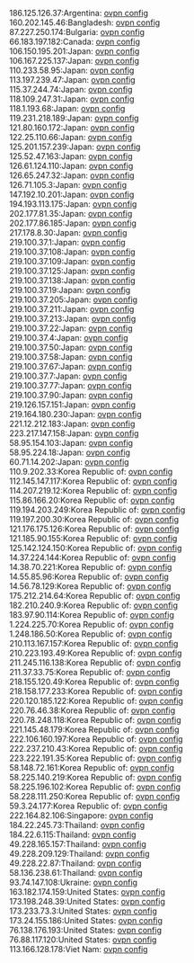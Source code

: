 186.125.126.37:Argentina: [ovpn config](vpn/186_125_126_37.ovpn)  
160.202.145.46:Bangladesh: [ovpn config](vpn/160_202_145_46.ovpn)  
87.227.250.174:Bulgaria: [ovpn config](vpn/87_227_250_174.ovpn)  
66.183.197.182:Canada: [ovpn config](vpn/66_183_197_182.ovpn)  
106.150.195.201:Japan: [ovpn config](vpn/106_150_195_201.ovpn)  
106.167.225.137:Japan: [ovpn config](vpn/106_167_225_137.ovpn)  
110.233.58.95:Japan: [ovpn config](vpn/110_233_58_95.ovpn)  
113.197.239.47:Japan: [ovpn config](vpn/113_197_239_47.ovpn)  
115.37.244.74:Japan: [ovpn config](vpn/115_37_244_74.ovpn)  
118.109.247.31:Japan: [ovpn config](vpn/118_109_247_31.ovpn)  
118.1.193.68:Japan: [ovpn config](vpn/118_1_193_68.ovpn)  
119.231.218.189:Japan: [ovpn config](vpn/119_231_218_189.ovpn)  
121.80.160.172:Japan: [ovpn config](vpn/121_80_160_172.ovpn)  
122.25.110.66:Japan: [ovpn config](vpn/122_25_110_66.ovpn)  
125.201.157.239:Japan: [ovpn config](vpn/125_201_157_239.ovpn)  
125.52.47.163:Japan: [ovpn config](vpn/125_52_47_163.ovpn)  
126.61.124.110:Japan: [ovpn config](vpn/126_61_124_110.ovpn)  
126.65.247.32:Japan: [ovpn config](vpn/126_65_247_32.ovpn)  
126.71.105.3:Japan: [ovpn config](vpn/126_71_105_3.ovpn)  
147.192.10.201:Japan: [ovpn config](vpn/147_192_10_201.ovpn)  
194.193.113.175:Japan: [ovpn config](vpn/194_193_113_175.ovpn)  
202.177.81.35:Japan: [ovpn config](vpn/202_177_81_35.ovpn)  
202.177.86.185:Japan: [ovpn config](vpn/202_177_86_185.ovpn)  
217.178.8.30:Japan: [ovpn config](vpn/217_178_8_30.ovpn)  
219.100.37.1:Japan: [ovpn config](vpn/219_100_37_1.ovpn)  
219.100.37.108:Japan: [ovpn config](vpn/219_100_37_108.ovpn)  
219.100.37.109:Japan: [ovpn config](vpn/219_100_37_109.ovpn)  
219.100.37.125:Japan: [ovpn config](vpn/219_100_37_125.ovpn)  
219.100.37.138:Japan: [ovpn config](vpn/219_100_37_138.ovpn)  
219.100.37.19:Japan: [ovpn config](vpn/219_100_37_19.ovpn)  
219.100.37.205:Japan: [ovpn config](vpn/219_100_37_205.ovpn)  
219.100.37.211:Japan: [ovpn config](vpn/219_100_37_211.ovpn)  
219.100.37.213:Japan: [ovpn config](vpn/219_100_37_213.ovpn)  
219.100.37.22:Japan: [ovpn config](vpn/219_100_37_22.ovpn)  
219.100.37.4:Japan: [ovpn config](vpn/219_100_37_4.ovpn)  
219.100.37.50:Japan: [ovpn config](vpn/219_100_37_50.ovpn)  
219.100.37.58:Japan: [ovpn config](vpn/219_100_37_58.ovpn)  
219.100.37.67:Japan: [ovpn config](vpn/219_100_37_67.ovpn)  
219.100.37.7:Japan: [ovpn config](vpn/219_100_37_7.ovpn)  
219.100.37.77:Japan: [ovpn config](vpn/219_100_37_77.ovpn)  
219.100.37.90:Japan: [ovpn config](vpn/219_100_37_90.ovpn)  
219.126.157.151:Japan: [ovpn config](vpn/219_126_157_151.ovpn)  
219.164.180.230:Japan: [ovpn config](vpn/219_164_180_230.ovpn)  
221.12.212.183:Japan: [ovpn config](vpn/221_12_212_183.ovpn)  
223.217.147.158:Japan: [ovpn config](vpn/223_217_147_158.ovpn)  
58.95.154.103:Japan: [ovpn config](vpn/58_95_154_103.ovpn)  
58.95.224.18:Japan: [ovpn config](vpn/58_95_224_18.ovpn)  
60.71.14.202:Japan: [ovpn config](vpn/60_71_14_202.ovpn)  
110.9.202.33:Korea Republic of: [ovpn config](vpn/110_9_202_33.ovpn)  
112.145.147.117:Korea Republic of: [ovpn config](vpn/112_145_147_117.ovpn)  
114.207.219.12:Korea Republic of: [ovpn config](vpn/114_207_219_12.ovpn)  
115.86.166.20:Korea Republic of: [ovpn config](vpn/115_86_166_20.ovpn)  
119.194.203.249:Korea Republic of: [ovpn config](vpn/119_194_203_249.ovpn)  
119.197.200.30:Korea Republic of: [ovpn config](vpn/119_197_200_30.ovpn)  
121.176.175.126:Korea Republic of: [ovpn config](vpn/121_176_175_126.ovpn)  
121.185.90.155:Korea Republic of: [ovpn config](vpn/121_185_90_155.ovpn)  
125.142.124.150:Korea Republic of: [ovpn config](vpn/125_142_124_150.ovpn)  
14.37.224.144:Korea Republic of: [ovpn config](vpn/14_37_224_144.ovpn)  
14.38.70.221:Korea Republic of: [ovpn config](vpn/14_38_70_221.ovpn)  
14.55.85.96:Korea Republic of: [ovpn config](vpn/14_55_85_96.ovpn)  
14.56.78.129:Korea Republic of: [ovpn config](vpn/14_56_78_129.ovpn)  
175.212.214.64:Korea Republic of: [ovpn config](vpn/175_212_214_64.ovpn)  
182.210.240.9:Korea Republic of: [ovpn config](vpn/182_210_240_9.ovpn)  
183.97.90.114:Korea Republic of: [ovpn config](vpn/183_97_90_114.ovpn)  
1.224.225.70:Korea Republic of: [ovpn config](vpn/1_224_225_70.ovpn)  
1.248.186.50:Korea Republic of: [ovpn config](vpn/1_248_186_50.ovpn)  
210.113.167.157:Korea Republic of: [ovpn config](vpn/210_113_167_157.ovpn)  
210.223.193.49:Korea Republic of: [ovpn config](vpn/210_223_193_49.ovpn)  
211.245.116.138:Korea Republic of: [ovpn config](vpn/211_245_116_138.ovpn)  
211.37.33.75:Korea Republic of: [ovpn config](vpn/211_37_33_75.ovpn)  
218.155.120.49:Korea Republic of: [ovpn config](vpn/218_155_120_49.ovpn)  
218.158.177.233:Korea Republic of: [ovpn config](vpn/218_158_177_233.ovpn)  
220.120.185.122:Korea Republic of: [ovpn config](vpn/220_120_185_122.ovpn)  
220.76.46.38:Korea Republic of: [ovpn config](vpn/220_76_46_38.ovpn)  
220.78.248.118:Korea Republic of: [ovpn config](vpn/220_78_248_118.ovpn)  
221.145.48.179:Korea Republic of: [ovpn config](vpn/221_145_48_179.ovpn)  
222.106.160.197:Korea Republic of: [ovpn config](vpn/222_106_160_197.ovpn)  
222.237.210.43:Korea Republic of: [ovpn config](vpn/222_237_210_43.ovpn)  
223.222.191.35:Korea Republic of: [ovpn config](vpn/223_222_191_35.ovpn)  
58.148.72.161:Korea Republic of: [ovpn config](vpn/58_148_72_161.ovpn)  
58.225.140.219:Korea Republic of: [ovpn config](vpn/58_225_140_219.ovpn)  
58.225.196.102:Korea Republic of: [ovpn config](vpn/58_225_196_102.ovpn)  
58.228.111.250:Korea Republic of: [ovpn config](vpn/58_228_111_250.ovpn)  
59.3.24.177:Korea Republic of: [ovpn config](vpn/59_3_24_177.ovpn)  
222.164.82.106:Singapore: [ovpn config](vpn/222_164_82_106.ovpn)  
184.22.245.73:Thailand: [ovpn config](vpn/184_22_245_73.ovpn)  
184.22.6.115:Thailand: [ovpn config](vpn/184_22_6_115.ovpn)  
49.228.165.157:Thailand: [ovpn config](vpn/49_228_165_157.ovpn)  
49.228.209.129:Thailand: [ovpn config](vpn/49_228_209_129.ovpn)  
49.228.22.87:Thailand: [ovpn config](vpn/49_228_22_87.ovpn)  
58.136.238.61:Thailand: [ovpn config](vpn/58_136_238_61.ovpn)  
93.74.147.108:Ukraine: [ovpn config](vpn/93_74_147_108.ovpn)  
163.182.174.159:United States: [ovpn config](vpn/163_182_174_159.ovpn)  
173.198.248.39:United States: [ovpn config](vpn/173_198_248_39.ovpn)  
173.233.73.3:United States: [ovpn config](vpn/173_233_73_3.ovpn)  
173.24.155.186:United States: [ovpn config](vpn/173_24_155_186.ovpn)  
76.138.176.193:United States: [ovpn config](vpn/76_138_176_193.ovpn)  
76.88.117.120:United States: [ovpn config](vpn/76_88_117_120.ovpn)  
113.166.128.178:Viet Nam: [ovpn config](vpn/113_166_128_178.ovpn)  
